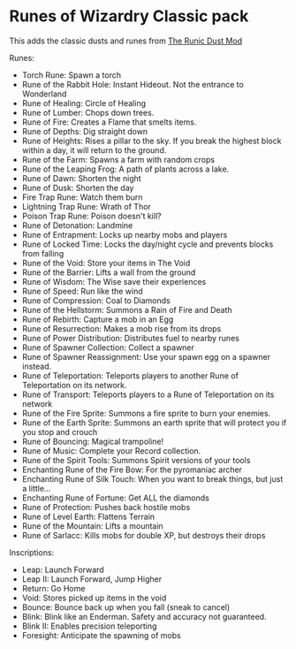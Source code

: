 # Runes of Wizardry Classic pack
This adds the classic dusts and runes from <a href=http://www.minecraftforum.net/forums/mapping-and-modding/minecraft-mods/1280442-1-5-the-runic-dust-mod-mar14>The Runic Dust Mod</a>

Runes:

- Torch Rune: Spawn a torch
- Rune of the Rabbit Hole: Instant Hideout. Not the entrance to Wonderland
- Rune of Healing: Circle of Healing
- Rune of Lumber: Chops down trees.
- Rune of Fire: Creates a Flame that smelts items.
- Rune of Depths: Dig straight down
- Rune of Heights: Rises a pillar to the sky. If you break the highest block within a day, it will return to the ground.
- Rune of the Farm: Spawns a farm with random crops
- Rune of the Leaping Frog: A path of plants across a lake.
- Rune of Dawn: Shorten the night
- Rune of Dusk: Shorten the day
- Fire Trap Rune: Watch them burn
- Lightning Trap Rune: Wrath of Thor
- Poison Trap Rune: Poison doesn't kill?
- Rune of Detonation: Landmine
- Rune of Entrapment: Locks up nearby mobs and players
- Rune of Locked Time: Locks the day/night cycle and prevents blocks from falling
- Rune of the Void: Store your items in The Void
- Rune of the Barrier: Lifts a wall from the ground
- Rune of Wisdom: The Wise save their experiences
- Rune of Speed: Run like the wind
- Rune of Compression: Coal to Diamonds
- Rune of the Hellstorm: Summons a Rain of Fire and Death
- Rune of Rebirth: Capture a mob in an Egg
- Rune of Resurrection: Makes a mob rise from its drops
- Rune of Power Distribution: Distributes fuel to nearby runes
- Rune of Spawner Collection: Collect a spawner
- Rune of Spawner Reassignment: Use your spawn egg on a spawner instead.
- Rune of Teleportation: Teleports players to another Rune of Teleportation on its network.
- Rune of Transport: Teleports players to a Rune of Teleportation on its network
- Rune of the Fire Sprite: Summons a fire sprite to burn your enemies.
- Rune of the Earth Sprite: Summons an earth sprite that will protect you if you stop and crouch
- Rune of Bouncing: Magical trampoline!
- Rune of Music: Complete your Record collection.
- Rune of the Spirit Tools: Summons Spirit versions of your tools
- Enchanting Rune of the Fire Bow: For the pyromaniac archer
- Enchanting Rune of Silk Touch: When you want to break things, but just a little...
- Enchanting Rune of Fortune: Get ALL the diamonds
- Rune of Protection: Pushes back hostile mobs
- Rune of Level Earth: Flattens Terrain
- Rune of the Mountain: Lifts a mountain
- Rune of Sarlacc: Kills mobs for double XP, but destroys their drops

Inscriptions:

- Leap: Launch Forward
- Leap II: Launch Forward, Jump Higher
- Return: Go Home
- Void: Stores picked up items in the void
- Bounce: Bounce back up when you fall (sneak to cancel)
- Blink: Blink like an Enderman. Safety and accuracy not guaranteed.
- Blink II: Enables precision teleporting
- Foresight: Anticipate the spawning of mobs
